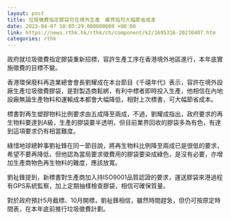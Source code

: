 ```yaml
---
layout: post
title: 垃圾徵費指定膠袋可在境外生產　業界指可大幅節省成本
date: 2023-04-07 10:05:29.000000000 +08:00
link: https://news.rthk.hk/rthk/ch/component/k2/1695316-20230407.htm
categories: rthk
---
```


政府就垃圾徵費指定膠袋重新招標，容許生產工序在香港境外地區進行，本年底實施徵費的目標不變。

香港環保廢料再造業總會會長劉耀成在本台節目《千禧年代》表示，容許在境外設廠生產垃圾徵費膠袋，是對製造商鬆綁，有利中標者即時投入生產，他相信在內地設廠無論生產物料和運輸成本都會大幅降低，相對上次標書，可大幅節省成本。

標書對再生塑膠物料比例要求由五成降至兩成，不過，劉耀成指出，政府要求的再生物料要達到A級，生產的膠袋要半透明，但目前業界回收的膠袋多為有色，有達到這項要求仍有相當難度。

綠惜地球總幹事劉祉鋒在同一節目說，將再生物料比例降至兩成已是很低的要求，希望不要再降低，但他認為當局要求徵費用的膠袋要染成綠色，是沒有必要，亦增加生產商物色再生物料的難度，應該放寬。

劉祉鋒提到，新標書對生產商加入持ISO9001品質認證的要求，運送膠袋來港過程有GPS系統監察，加上定期抽樣檢查膠袋，相信可確保質量。

對於政府預計5月截標、10月開標，劉祉鋒相信，雖然時間趕急，但仍可按原定時間表，在本年底前推行垃圾徵費計劃。
